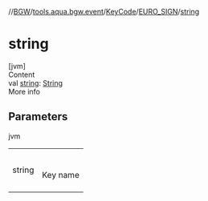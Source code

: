 //[BGW](../../../../index.md)/[tools.aqua.bgw.event](../../index.md)/[KeyCode](../index.md)/[EURO_SIGN](index.md)/[string](string.md)



# string  
[jvm]  
Content  
val [string](string.md): [String](https://kotlinlang.org/api/latest/jvm/stdlib/kotlin/-string/index.html)  
More info  


## Parameters  
  
jvm  
  
| | |
|---|---|
| <a name="tools.aqua.bgw.event/KeyCode.EURO_SIGN/string/#/PointingToDeclaration/"></a>string| <a name="tools.aqua.bgw.event/KeyCode.EURO_SIGN/string/#/PointingToDeclaration/"></a><br><br>Key name<br><br>|
  
  



